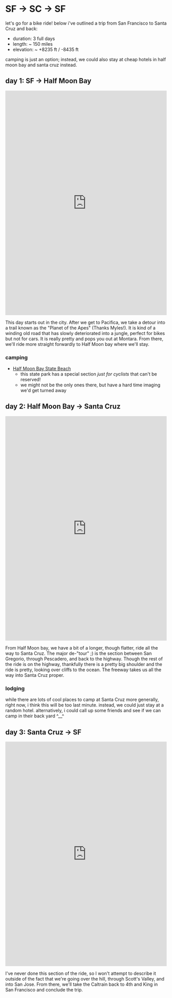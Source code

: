 # SF -> SC -> SF

let's go for a bike ride! below i've outlined a trip from San Francisco to Santa Cruz and back:

* duration: 3 full days
* length: ~ 150 miles
* elevation: ~ +8235 ft / -8435 ft

camping is just an option; instead, we could also stay at cheap hotels in half moon bay and santa cruz instead.


## day 1: SF -> Half Moon Bay

<iframe src="https://ridewithgps.com/embeds?type=route&id=36783901&sampleGraph=true" style="width: 1px; min-width: 100%; height: 700px; border: none;" scrolling="no"></iframe>

This day starts out in the city. After we get to Pacifica, we take a detour into a trail known as the "Planet of the Apes" (Thanks Myles!). It is kind of a winding
old road that has slowly deteriorated into a jungle, perfect for bikes but not for cars. It is really pretty and pops you out at Montara. From there, we'll ride more
straight forwardly to Half Moon bay where we'll stay.


### camping

* [Half Moon Bay State Beach](http://www.parks.ca.gov/?page_id=531)
    * this state park has a special section *just for cyclists* that can't be reserved!
    * we might not be the only ones there, but have a hard time imaging we'd get turned away

## day 2: Half Moon Bay -> Santa Cruz

<iframe src="https://ridewithgps.com/embeds?type=route&id=36784052&sampleGraph=true" style="width: 1px; min-width: 100%; height: 700px; border: none;" scrolling="no"></iframe>

From Half Moon bay, we have a bit of a longer, though flatter, ride all the way to Santa Cruz. The major de-"tour" ;) is the section between San Gregorio, through Pescadero,
and back to the highway. Though the rest of the ride is on the highway, thankfully there is a pretty big shoulder and the ride is pretty, looking over cliffs to the ocean.
The freeway takes us all the way into Santa Cruz proper.

### lodging

while there are lots of cool places to camp at Santa Cruz more generally, right now, i think this will be too last minute.
instead, we could just stay at a random hotel. alternatively, i could call up some friends and see if we can camp in their back yard ^__^


## day 3: Santa Cruz -> SF

<iframe src="https://ridewithgps.com/embeds?type=route&id=36784071&sampleGraph=true" style="width: 1px; min-width: 100%; height: 700px; border: none;" scrolling="no"></iframe>

I've never done this section of the ride, so I won't attempt to describe it outside of the fact that we're going over the hill, through Scott's Valley, and into San Jose.
From there, we'll take the Caltrain back to 4th and King in San Francisco and conclude the trip.
